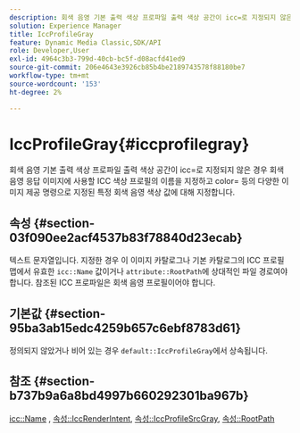 ```yaml
---
description: 회색 음영 기본 출력 색상 프로파일 출력 색상 공간이 icc=로 지정되지 않은 경우 회색 음영 응답 이미지에 사용할 ICC 색상 프로필의 이름을 지정하고 color= 등의 다양한 이미지 제공 명령으로 지정된 특정 회색 음영 색상 값에 대해 지정합니다.
solution: Experience Manager
title: IccProfileGray
feature: Dynamic Media Classic,SDK/API
role: Developer,User
exl-id: 4964c3b3-799d-40cb-bc5f-d08acfd41ed9
source-git-commit: 206e4643e3926cb85b4be2189743578f88180be7
workflow-type: tm+mt
source-wordcount: '153'
ht-degree: 2%

---
```


# IccProfileGray{#iccprofilegray}

회색 음영 기본 출력 색상 프로파일 출력 색상 공간이 icc=로 지정되지 않은 경우 회색 음영 응답 이미지에 사용할 ICC 색상 프로필의 이름을 지정하고 color= 등의 다양한 이미지 제공 명령으로 지정된 특정 회색 음영 색상 값에 대해 지정합니다.

## 속성 {#section-03f090ee2acf4537b83f78840d23ecab}

텍스트 문자열입니다. 지정한 경우 이 이미지 카탈로그나 기본 카탈로그의 ICC 프로필 맵에서 유효한 `icc::Name` 값이거나 `attribute::RootPath`에 상대적인 파일 경로여야 합니다. 참조된 ICC 프로파일은 회색 음영 프로필이어야 합니다.

## 기본값 {#section-95ba3ab15edc4259b657c6ebf8783d61}

정의되지 않았거나 비어 있는 경우 `default::IccProfileGray`에서 상속됩니다.

## 참조 {#section-b737b9a6a8bd4997b660292301ba967b}

[icc::Name](../../../../../is-api/image-catalog/image-serving-api-ref/c-image-catalog-reference/c-icc-profile-map-reference/r-name-icc.md#reference-9e7d3c8e35434981a3dfac66b8946cbe) ,  [속성::IccRenderIntent](../../../../../is-api/image-catalog/image-serving-api-ref/c-image-catalog-reference/c-attributes-reference/r-iccrenderintent.md#reference-012f207f28bd4406a5368d23ed95a51f),  [속성::IccProfileSrcGray](../../../../../is-api/image-catalog/image-serving-api-ref/c-image-catalog-reference/c-attributes-reference/r-iccprofilesrcgray.md#reference-a717831da24d43f680d01393660f12f9),  [속성::RootPath](../../../../../is-api/image-catalog/image-serving-api-ref/c-image-catalog-reference/c-attributes-reference/r-rootpath.md#reference-17d57e5967be403b8408fa7214017494)
